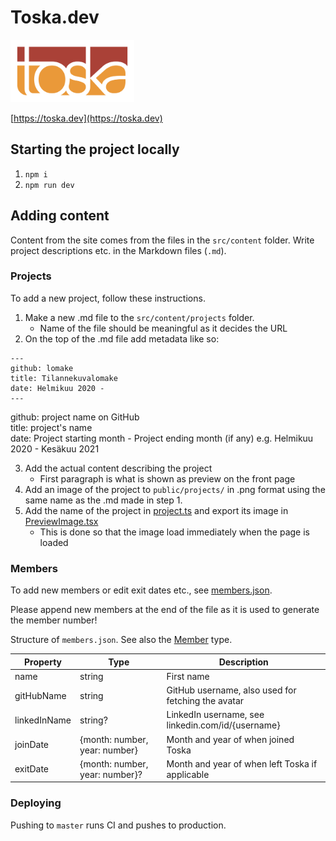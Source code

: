 # Toska.dev

<img height=100 src="public/assets/toska-logo.svg" />

[https://toska.dev](https://toska.dev)

## Starting the project locally

1. `npm i`
2. `npm run dev`

## Adding content

Content from the site comes from the files in the `src/content` folder. Write project descriptions etc. in the Markdown files (`.md`).

### Projects

To add a new project, follow these instructions.

1. Make a new .md file to the `src/content/projects` folder.
   - Name of the file should be meaningful as it decides the URL
2. On the top of the .md file add metadata like so:

```
---
github: lomake
title: Tilannekuvalomake
date: Helmikuu 2020 -
---
```

github: project name on GitHub  
title: project's name  
date: Project starting month - Project ending month (if any) e.g. Helmikuu 2020 - Kesäkuu 2021

3. Add the actual content describing the project
   - First paragraph is what is shown as preview on the front page
4. Add an image of the project to `public/projects/` in .png format using the same name as the .md made in step 1.
5. Add the name of the project in [project.ts](./src/types/project.ts) and export its image in [PreviewImage.tsx](./src/components/Projects/ProjectCard/PreviewImage.tsx)
   - This is done so that the image load immediately when the page is loaded

### Members

To add new members or edit exit dates etc., see [members.json](./src/content/members.json).

Please append new members at the end of the file as it is used to generate the member number!

Structure of `members.json`. See also the [Member](./src/types/member.ts) type.

| Property     | Type                           | Description                                        |
| ------------ | ------------------------------ | -------------------------------------------------- |
| name         | string                         | First name                                         |
| gitHubName   | string                         | GitHub username, also used for fetching the avatar |
| linkedInName | string?                        | LinkedIn username, see linkedin.com/id/{username}  |
| joinDate     | {month: number, year: number}  | Month and year of when joined Toska                |
| exitDate     | {month: number, year: number}? | Month and year of when left Toska if applicable    |

### Deploying

Pushing to `master` runs CI and pushes to production.

